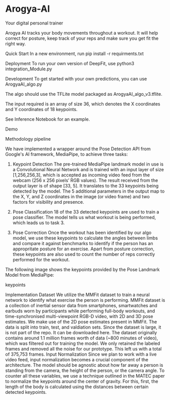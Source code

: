 # Arogya-AI
Your digital personal trainer

Arogya AI tracks your body movements throughout a workout. It will help correct for posture, keep track of your reps and make sure you get fit the right way.

Quick Start
In a new environment, run pip install -r requirments.txt

Deployment
To run your own version of DeepFit, use python3 integration_Module.py

Development
To get started with your own predictions, you can use ArogyaAI_algo.py

The algo should use the TFLite model packaged as ArogyaAI_algo_v3.tflite.

The input required is an array of size 36, which denotes the X coordinates and Y coordinates of 18 keypoints.

See Inference Notebook for an example.

Demo

Methodology
pipeline

We have implemented a wrapper around the Pose Detection API from Google's AI framework, MediaPipe, to achieve three tasks:

1. Keypoint Detection
The pre-trained MediaPipe landmark model in use is a Convolutional Neural Network and is trained with an input layer of size [1,256,256,3], which is accepted as incoming video feed from the webcam (256 x 256 pixels’ RGB values). The result received from the output layer is of shape [33, 5]. It translates to the 33 keypoints being detected by the model. The 5 additional parameters in the output map to the X, Y, and Z coordinates in the image (or video frame) and two factors for visibility and presence.

2. Pose Classification
18 of the 33 detected keypoints are used to train a pose classifier. The model tells us what workout is being performed, which leads us to task 3.

3. Pose Correction
Once the workout has been identified by our algo model, we use these keypoints to calculate the angles between limbs and compare it against benchmarks to identify if the person has an appropritate posture for an exercise. Apart from posture correction, these keypoints are also used to count the number of reps correctly performed for the workout.

The following image shows the keypoints provided by the Pose Landmark Model from MediaPipe:

keypoints

Implementation
Dataset
We utilize the MMFit dataset to train a neural network to identify what exercise the person is performing.
MMFit dataset is a collection of inertial sensor data from smartphones, smartwatches and earbuds worn by participants while performing full-body workouts, and time-synchronised multi-viewpoint RGB-D video, with 2D and 3D pose estimates.
We make use of the 2D pose estimates present in MMFit.
The data is split into train, test, and valdiation sets.
Since the dataset is large, it is not part of the repo. It can be downloaded here.
The dataset originally contains around 1.1 million frames worth of data (~800 minutes of video), which was filtered out for training the model. We only retained the labeled frames and removed all the noise for our prototype. This left us with a total of 375,753 frames.
Input Normalization
Since we plan to work with a live video feed, input normalization becomes a crucial component of the architecture. The model should be agnostic about how far away a person is standing from the camera, the height of the person, or the camera angle. To counter all these variables, we use a technique outlined in the MATEC paper to normalize the keypoints around the center of gravity. For this, first, the length of the body is calculated using the distances between certain detected keypoints.
